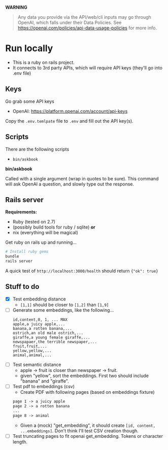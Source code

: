 **WARNING**

>  Any data you provide via the API/web/cli inputs may go through OpenAI, which falls under their Data Policies. See https://openai.com/policies/api-data-usage-policies for more info.

# Run locally

- This is a ruby on rails project. 
- It connects to 3rd party APIs, which will require API keys (they'll go into .env file)

## Keys

Go grab some API keys

- OpenAI: https://platform.openai.com/account/api-keys

Copy the `.env.temlpate` file to `.env` and fill out the API key(s).

## Scripts

There are the following scripts
- `bin/askbook`

**bin/askbook**

Called with a single argument (wrap in quotes to be sure). 
This command will ask OpenAI a question, and slowly type out the response.

## Rails server

**Requirements:**

- Ruby (tested on 2.7)
- (possibly build tools for ruby / sqlite)
**or**
- nix (everything will be magical)

Get ruby on rails up and running...

```sh
# Install ruby gems
bundle 
rails server
```

A quick test of `http://localhost:3000/health` should return `{"ok": true}`

## Stuff to do

- [x] Test embedding distance
  -  `[1,1]` should be closer to `[1,2]` than `[1,9]`
- [ ] Generate some embeddings, like the following...
  ```csv
  id,content,0, 1, ... MAX
  apple,a juicy apple,...
  banana,a rotten banana,...
  ostrich,an old male ostrich,...
  giraffe,a young female giraffe,...
  newspapaer,the terrible newspaper,...
  fruit,fruit,...
  yellow,yellow,...
  animal,animal,...

  ```
- [ ] Test semantic distance
  - apple -> fruit is closer than newspaper -> fruit.
  - given "yellow", sort the embeddings. First two should include "banana" and "giraffe".
- [ ] Test pdf to embeddings (csv)
  - Create PDF with following pages (based on embeddings fixture)
  ```txt
  page 1 -> a juicy apple
  page 2 -> a rotten banana 
  ...
  page 8 -> animal
  ```
  - Given a (mock) "get_embedding", it should create `[id, content, ...embeddings]`. Don't think I'll test CSV creation though.
- [ ] Test truncating pages to fit openai get_embedding. Tokens or character length.
